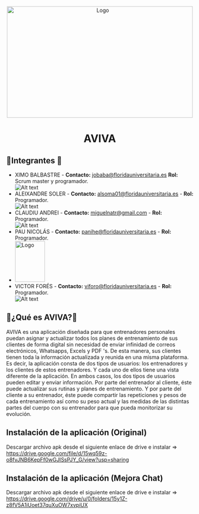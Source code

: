 <!-- PROJECT LOGO -->
<br />
<p align="center">
  <a href="https://github.com/balbastrex/ProyectoIntegradoDAM">
    <img src="https://github.com/balbastrex/ProyectoIntegradoDAM/blob/master/AVIVA.png" alt="Logo" width="500" height="300">
  </a>

  <h1 align="center">AVIVA</h1>

## 👥Integrantes 👥

  
  * XIMO BALBASTRE  -  **Contacto:** jobaba@floridauniversitaria.es
  **Rol:** Scrum master y programador.  
  ![Alt text](https://github.com/balbastrex/ProyectoIntegradoDAM/blob/master/Ximo.jpg)
* ALEIXANDRE SOLER - **Contacto:** alsoma01@floridauniversitaria.es - **Rol:** Programador.  
  ![Alt text](https://github.com/balbastrex/ProyectoIntegradoDAM/blob/master/Aleixandre.jpg)
* CLAUDIU ANDREI - **Contacto:** miguelnatr@gmail.com - **Rol:** Programador.    
  ![Alt text](https://github.com/balbastrex/ProyectoIntegradoDAM/blob/master/Claudiu.png)  
* PAU NICOLÁS - **Contacto:** panihe@floridauniversitaria.es - **Rol:** Programador.
*  <img src="https://github.com/balbastrex/ProyectoIntegradoDAM/blob/master/Pau.jpg" alt="Logo" width="80" height="110">    
* VICTOR FORÉS - **Contacto:** viforo@floridauniversitaria.es - **Rol:** Programador.    
  ![Alt text](https://github.com/balbastrex/ProyectoIntegradoDAM/blob/master/Victor.png)
  

## 🙇¿Qué es AVIVA?🙇
AVIVA es una aplicación diseñada para que entrenadores personales
puedan asignar y actualizar todos los planes de entrenamiento de sus
clientes de forma digital sin necesidad de enviar infinidad de correos
electrónicos, Whatsapps, Excels y PDF 's. De esta manera, sus clientes
tienen toda la información actualizada y reunida en una misma
plataforma.
Es decir, la aplicación consta de dos tipos de usuarios: los entrenadores y
los clientes de estos entrenadores. Y cada uno de ellos tiene una vista
diferente de la aplicación.
En ambos casos, los dos tipos de usuarios pueden editar y enviar
información. Por parte del entrenador al cliente, éste puede actualizar sus
rutinas y planes de entrenamiento. Y por parte del cliente a su entrenador,
éste puede compartir las repeticiones y pesos de cada entrenamiento así
como su peso actual y las medidas de las distintas partes del cuerpo con
su entrenador para que pueda monitorizar su evolución.

## Instalación de la aplicación (Original)
Descargar archivo apk desde el siguiente enlace de drive e instalar => https://drive.google.com/file/d/15wq59z-o8fvJNB6KepFf0wGJISsPJY_G/view?usp=sharing

## Instalación de la aplicación (Mejora Chat)
Descargar archivo apk desde el siguiente enlace de drive e instalar => https://drive.google.com/drive/u/0/folders/15y1Z-z8fV5A1iUoet37quXuOW7xvpiUX
